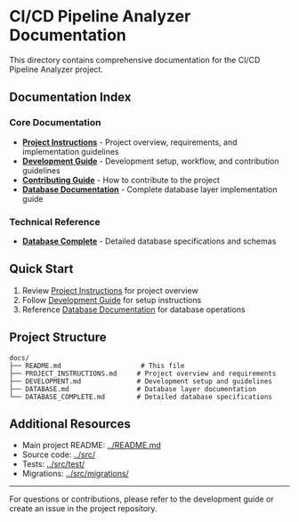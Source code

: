 # CI/CD Pipeline Analyzer Documentation

This directory contains comprehensive documentation for the CI/CD Pipeline Analyzer project.

## Documentation Index

### Core Documentation

- **[Project Instructions](PROJECT_INSTRUCTIONS.md)** - Project overview, requirements, and implementation guidelines
- **[Development Guide](DEVELOPMENT.md)** - Development setup, workflow, and contribution guidelines
- **[Contributing Guide](CONTRIBUTING.md)** - How to contribute to the project
- **[Database Documentation](DATABASE.md)** - Complete database layer implementation guide

### Technical Reference

- **[Database Complete](DATABASE_COMPLETE.md)** - Detailed database specifications and schemas

## Quick Start

1. Review [Project Instructions](PROJECT_INSTRUCTIONS.md) for project overview
2. Follow [Development Guide](DEVELOPMENT.md) for setup instructions  
3. Reference [Database Documentation](DATABASE.md) for database operations

## Project Structure

```text
docs/
├── README.md                    # This file
├── PROJECT_INSTRUCTIONS.md     # Project overview and requirements
├── DEVELOPMENT.md              # Development setup and guidelines
├── DATABASE.md                 # Database layer documentation
└── DATABASE_COMPLETE.md        # Detailed database specifications
```

## Additional Resources

- Main project README: [../README.md](../README.md)
- Source code: [../src/](../src/)
- Tests: [../src/test/](../src/test/)
- Migrations: [../src/migrations/](../src/migrations/)

---

For questions or contributions, please refer to the development guide or create an issue in the project repository.
